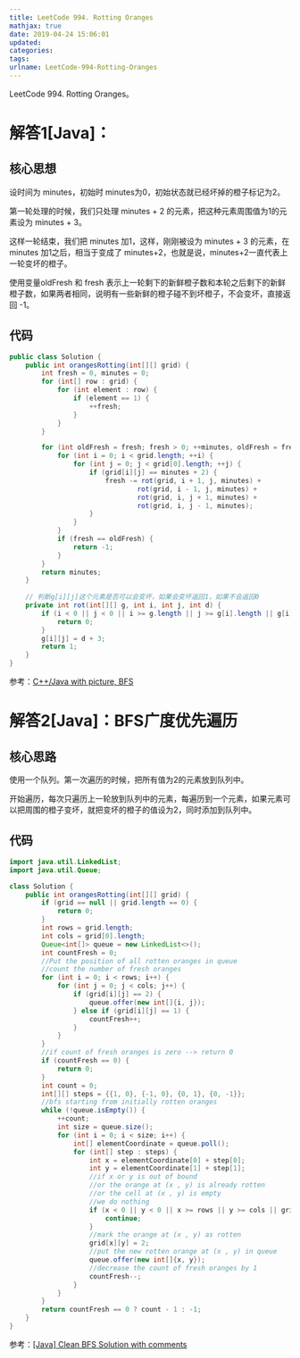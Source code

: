 ```yaml
---
title: LeetCode 994. Rotting Oranges
mathjax: true
date: 2019-04-24 15:06:01
updated:
categories:
tags:
urlname: LeetCode-994-Rotting-Oranges
---
```


LeetCode 994. Rotting Oranges。

<!-- more -->



# 解答1[Java]：

## 核心思想

设时间为 minutes，初始时 minutes为0，初始状态就已经坏掉的橙子标记为2。

第一轮处理的时候，我们只处理 minutes + 2 的元素，把这种元素周围值为1的元素设为 minutes + 3。

这样一轮结束，我们把 minutes 加1，这样，刚刚被设为 minutes + 3 的元素，在minutes 加1之后，相当于变成了 minutes+2，也就是说，minutes+2一直代表上一轮变坏的橙子。

使用变量oldFresh 和 fresh 表示上一轮剩下的新鲜橙子数和本轮之后剩下的新鲜橙子数，如果两者相同，说明有一些新鲜的橙子碰不到坏橙子，不会变坏，直接返回 -1。

## 代码

```java
public class Solution {
    public int orangesRotting(int[][] grid) {
        int fresh = 0, minutes = 0;
        for (int[] row : grid) {
            for (int element : row) {
                if (element == 1) {
                    ++fresh;
                }
            }
        }

        for (int oldFresh = fresh; fresh > 0; ++minutes, oldFresh = fresh) {
            for (int i = 0; i < grid.length; ++i) {
                for (int j = 0; j < grid[0].length; ++j) {
                    if (grid[i][j] == minutes + 2) {
                        fresh -= rot(grid, i + 1, j, minutes) +
                                rot(grid, i - 1, j, minutes) +
                                rot(grid, i, j + 1, minutes) +
                                rot(grid, i, j - 1, minutes);
                    }
                }
            }
            if (fresh == oldFresh) {
                return -1;
            }
        }
        return minutes;
    }
    
    // 判断g[i][j]这个元素是否可以会变坏，如果会变坏返回1，如果不会返回0
    private int rot(int[][] g, int i, int j, int d) {
        if (i < 0 || j < 0 || i >= g.length || j >= g[i].length || g[i][j] != 1) {
            return 0;
        }
        g[i][j] = d + 3;
        return 1;
    }
}
```

参考：[C++/Java with picture, BFS](https://leetcode.com/problems/rotting-oranges/discuss/238579/C%2B%2BJava-with-picture-BFS)



# 解答2[Java]：BFS广度优先遍历

## 核心思路

使用一个队列。第一次遍历的时候，把所有值为2的元素放到队列中。

开始遍历，每次只遍历上一轮放到队列中的元素，每遍历到一个元素，如果元素可以把周围的橙子变坏，就把变坏的橙子的值设为2，同时添加到队列中。

## 代码

```java
import java.util.LinkedList;
import java.util.Queue;

class Solution {
    public int orangesRotting(int[][] grid) {
        if (grid == null || grid.length == 0) {
            return 0;
        }
        int rows = grid.length;
        int cols = grid[0].length;
        Queue<int[]> queue = new LinkedList<>();
        int countFresh = 0;
        //Put the position of all rotten oranges in queue
        //count the number of fresh oranges
        for (int i = 0; i < rows; i++) {
            for (int j = 0; j < cols; j++) {
                if (grid[i][j] == 2) {
                    queue.offer(new int[]{i, j});
                } else if (grid[i][j] == 1) {
                    countFresh++;
                }
            }
        }
        //if count of fresh oranges is zero --> return 0
        if (countFresh == 0) {
            return 0;
        }
        int count = 0;
        int[][] steps = {{1, 0}, {-1, 0}, {0, 1}, {0, -1}};
        //bfs starting from initially rotten oranges
        while (!queue.isEmpty()) {
            ++count;
            int size = queue.size();
            for (int i = 0; i < size; i++) {
                int[] elementCoordinate = queue.poll();
                for (int[] step : steps) {
                    int x = elementCoordinate[0] + step[0];
                    int y = elementCoordinate[1] + step[1];
                    //if x or y is out of bound
                    //or the orange at (x , y) is already rotten
                    //or the cell at (x , y) is empty
                    //we do nothing
                    if (x < 0 || y < 0 || x >= rows || y >= cols || grid[x][y] == 0 || grid[x][y] == 2) {
                        continue;
                    }
                    //mark the orange at (x , y) as rotten
                    grid[x][y] = 2;
                    //put the new rotten orange at (x , y) in queue
                    queue.offer(new int[]{x, y});
                    //decrease the count of fresh oranges by 1
                    countFresh--;
                }
            }
        }
        return countFresh == 0 ? count - 1 : -1;
    }
}
```

参考：[[Java] Clean BFS Solution with comments](https://leetcode.com/problems/rotting-oranges/discuss/238681/Java-Clean-BFS-Solution-with-comments)

